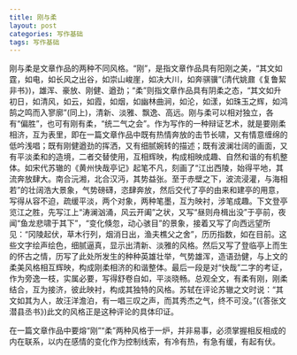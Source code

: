 ```yaml
---
title: 刚与柔
layout: post
categories: 写作基础
tags: 写作基础
---
```


刚与柔是文章作品的两种不同风格。“刚”，是指文章作品具有阳刚之美，“其文如霆，如电，如长风之出谷，如崇山峻崖，如决大川，如奔骐骥”(清代姚鼐《复鲁絜非书》)，雄浑、豪放、刚健、遒劲；“柔”则指文章作品具有阴柔之态，“其文如升初日，如清风，如云，如霞，如烟，如幽林曲涧，如沦，如漾，如珠玉之辉，如鸿鹄之鸣而入寥廓”(同上)，清新、淡雅、飘逸、高远。刚与柔可以相对独立，各有“偏胜”，也可有刚有柔，“统二气之会”。作为写作的一种辩证艺术，就是要刚柔相济，互为表里，即在一篇文章作品中既有热情奔放的击节长啸，又有情意缠绵的低吟浅唱；既有刚健遒劲的挥洒，又有细腻婉转的描述；既有波澜壮阔的画面，又有平淡柔和的造境，二者交替使用，互相辉映，构成相映成趣、自然和谐的有机整体。如宋代苏辙的《黄州快哉亭记》起笔不凡，刻画了“江出西陵，始得平地，其流奔放肆大。南合沅湘，北合汉沔，其势益张。至于赤壁之下，波流浸灌，与海相若”的壮阔浩大景象，气势磅礴，恣肆奔放，然后交代了亭的由来和建亭的用意，写得从容不迫，疏缓平淡，两个对象，两种笔墨，互为映衬，涉笔成趣。下文登亭览江之胜，先写江上“涛澜汹涌，风云开阖”之状，又写“昼则舟楫出没”于亭前，夜闻“鱼龙悲啸于其下”，“变化倏忽，动心骇目”的景象，接着又写了向西远望所见：“冈陵起伏，草木行列，烟消日出，渔夫樵父之舍”，历历指数，如在目前。这些文字绘声绘色，细腻逼真，显示出清新、淡雅的风格。然后又写了登临亭上而生的怀古之情，历写了此处所发生的种种英雄壮举，气势雄浑，造语劲健，与上文的柔美风格相互辉映，构成刚柔相济的和谐整体。最后一段是对“快哉”二字的考证，作为旁逸一枝，实属必要，写得舒卷自如，平淡晓畅。总观全文，有柔有刚，刚柔结合，互为接济，彼此映衬，构成其独特的风格。苏轼在评论苏辙之文时说：“其文如其为人，故汪洋澹泊，有一唱三叹之声，而其秀杰之气，终不可没。”(《答张文潜县丞书》)此文的风格正是这种评论的具体印证。

在一篇文章作品中要熔“刚”“柔”两种风格于一炉，并非易事，必须掌握相反相成的内在联系，以内在感情的变化作为控制线索，有冷有热，有急有缓，有起有伏。 